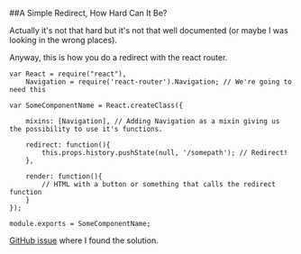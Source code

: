 ##A Simple Redirect, How Hard Can It Be?

Actually it's not that hard but it's not that well documented (or maybe I was looking in the wrong places).

Anyway, this is how you do a redirect with the react router.

    var React = require("react"),
        Navigation = require('react-router').Navigation; // We're going to need this

    var SomeComponentName = React.createClass({

        mixins: [Navigation], // Adding Navigation as a mixin giving us the possibility to use it's functions.

        redirect: function(){
            this.props.history.pushState(null, '/somepath'); // Redirect!
        },

        render: function(){
            // HTML with a button or something that calls the redirect function
        }
    });

    module.exports = SomeComponentName;
    
[GitHub issue](https://github.com/rackt/react-router/issues/1841) where I found the solution.
